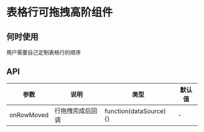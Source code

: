 # 表格行可拖拽高阶组件

## 何时使用

用户需要自己定制表格行的顺序

## API

参数|说明|类型|默认值
---|---|---|---
onRowMoved | 行拖拽完成后回调 | function(dataSource) {} | -
